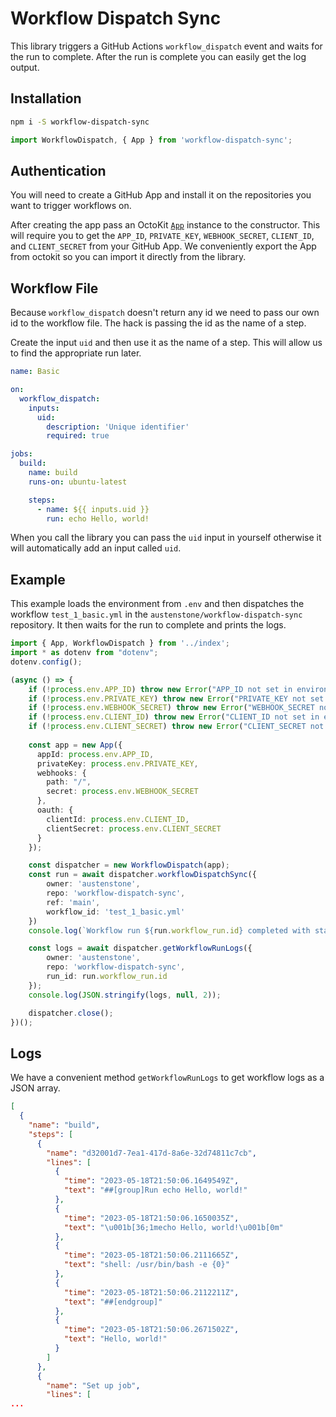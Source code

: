 # Workflow Dispatch Sync

This library triggers a GitHub Actions `workflow_dispatch` event and waits for the run to complete. After the run is complete you can easily get the log output.

## Installation

```bash
npm i -S workflow-dispatch-sync
```

```ts
import WorkflowDispatch, { App } from 'workflow-dispatch-sync';
```

## Authentication

You will need to create a GitHub App and install it on the repositories you want to trigger workflows on.

After creating the app pass an OctoKit [`App`](https://www.npmjs.com/package/octokit#user-content-app-client) instance to the constructor. This will require you to get the `APP_ID`, `PRIVATE_KEY`, `WEBHOOK_SECRET`, `CLIENT_ID`, and `CLIENT_SECRET` from your GitHub App. We conveniently export the App from octokit so you can import it directly from the library.

## Workflow File

Because `workflow_dispatch` doesn't return any id we need to pass our own id to the workflow file. The hack is passing the id as the name of a step.

Create the input `uid` and then use it as the name of a step. This will allow us to find the appropriate run later.

```yml
name: Basic

on:
  workflow_dispatch:
    inputs:
      uid:
        description: 'Unique identifier'
        required: true

jobs:
  build:
    name: build
    runs-on: ubuntu-latest

    steps:
      - name: ${{ inputs.uid }}
        run: echo Hello, world!
```

When you call the library you can pass the `uid` input in yourself otherwise it will automatically add an input called `uid`.

## Example

This example loads the environment from `.env` and then dispatches the workflow `test_1_basic.yml` in the `austenstone/workflow-dispatch-sync` repository. It then waits for the run to complete and prints the logs.

```ts
import { App, WorkflowDispatch } from '../index';
import * as dotenv from "dotenv";
dotenv.config();

(async () => {
    if (!process.env.APP_ID) throw new Error("APP_ID not set in environment variables!");
    if (!process.env.PRIVATE_KEY) throw new Error("PRIVATE_KEY not set in environment variables!");
    if (!process.env.WEBHOOK_SECRET) throw new Error("WEBHOOK_SECRET not set in environment variables!");
    if (!process.env.CLIENT_ID) throw new Error("CLIENT_ID not set in environment variables!");
    if (!process.env.CLIENT_SECRET) throw new Error("CLIENT_SECRET not set in environment variables!");
    
    const app = new App({
      appId: process.env.APP_ID,
      privateKey: process.env.PRIVATE_KEY,
      webhooks: {
        path: "/",
        secret: process.env.WEBHOOK_SECRET
      },
      oauth: {
        clientId: process.env.CLIENT_ID,
        clientSecret: process.env.CLIENT_SECRET
      }
    });

    const dispatcher = new WorkflowDispatch(app);
    const run = await dispatcher.workflowDispatchSync({
        owner: 'austenstone',
        repo: 'workflow-dispatch-sync',
        ref: 'main',
        workflow_id: 'test_1_basic.yml'
    })
    console.log(`Workflow run ${run.workflow_run.id} completed with status ${run.workflow_run.status}!`)

    const logs = await dispatcher.getWorkflowRunLogs({
        owner: 'austenstone',
        repo: 'workflow-dispatch-sync',
        run_id: run.workflow_run.id
    });
    console.log(JSON.stringify(logs, null, 2));

    dispatcher.close();
})();
```

## Logs

We have a convenient method `getWorkflowRunLogs` to get workflow logs as a JSON array.

```json
[
  {
    "name": "build",
    "steps": [
      {
        "name": "d32001d7-7ea1-417d-8a6e-32d74811c7cb",
        "lines": [
          {
            "time": "2023-05-18T21:50:06.1649549Z",
            "text": "##[group]Run echo Hello, world!"
          },
          {
            "time": "2023-05-18T21:50:06.1650035Z",
            "text": "\u001b[36;1mecho Hello, world!\u001b[0m"
          },
          {
            "time": "2023-05-18T21:50:06.2111665Z",
            "text": "shell: /usr/bin/bash -e {0}"
          },
          {
            "time": "2023-05-18T21:50:06.2112211Z",
            "text": "##[endgroup]"
          },
          {
            "time": "2023-05-18T21:50:06.2671502Z",
            "text": "Hello, world!"
          }
        ]
      },
      {
        "name": "Set up job",
        "lines": [
...
```